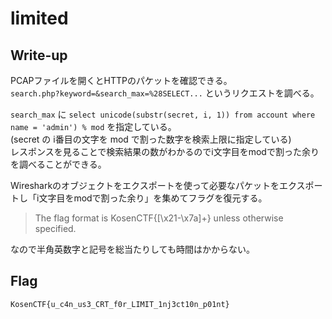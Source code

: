 # limited

## Write-up

PCAPファイルを開くとHTTPのパケットを確認できる。  
`search.php?keyword=&search_max=%28SELECT...` というリクエストを調べる。    

`search_max` に `select unicode(substr(secret, i, 1)) from account where name = 'admin') % mod` を指定している。  
(secret の i番目の文字を mod で割った数字を検索上限に指定している)  
レスポンスを見ることで検索結果の数がわかるのでi文字目をmodで割った余りを調べることができる。  

Wiresharkのオブジェクトをエクスポートを使って必要なパケットをエクスポートし「i文字目をmodで割った余り」を集めてフラグを復元する。  

> The flag format is KosenCTF{[\x21-\x7a]+} unless otherwise specified.

なので半角英数字と記号を総当たりしても時間はかからない。  


## Flag

`KosenCTF{u_c4n_us3_CRT_f0r_LIMIT_1nj3ct10n_p01nt}`
